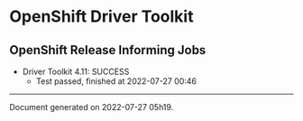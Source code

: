
OpenShift Driver Toolkit
========================

OpenShift Release Informing Jobs
--------------------------------



* Driver Toolkit 4.11: SUCCESS
  - Test passed, finished at 2022-07-27 00:46






---
Document generated on 2022-07-27 05h19.
